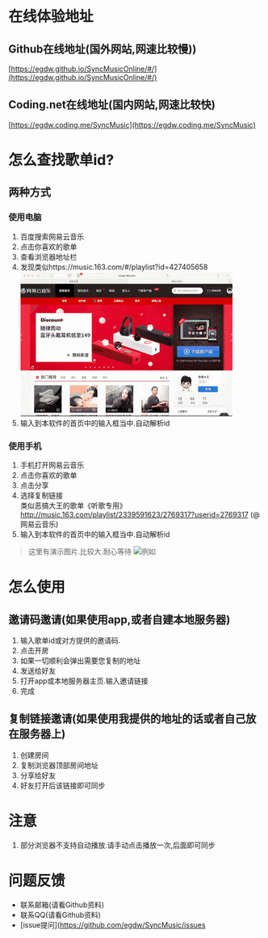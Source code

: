 # 在线体验地址
## Github在线地址(国外网站,网速比较慢))
[https://egdw.github.io/SyncMusicOnline/#/](https://egdw.github.io/SyncMusicOnline/#/)
## Coding.net在线地址(国内网站,网速比较快)
[https://egdw.coding.me/SyncMusic](https://egdw.coding.me/SyncMusic)

# 怎么查找歌单id?
## 两种方式

### 使用电脑
1. 百度搜索网易云音乐
2. 点击你喜欢的歌单
3. 查看浏览器地址栏<br/>
4. 发现类似https://music.163.com/#/playlist?id=427405658 <br/>
![例如](https://github.com/egdw/temp_pic_upload/blob/master/pc-min.gif?raw=true)
5. 输入到本软件的首页中的输入框当中.自动解析id
### 使用手机
1. 手机打开网易云音乐
2. 点击你喜欢的歌单 
3. 点击分享 
4. 选择复制链接<br/>
类似恶搞大王的歌单《听歌专用》http://music.163.com/playlist/2339591623/2769317?userid=2769317 (@网易云音乐)<br/>
5. 输入到本软件的首页中的输入框当中.自动解析id
> 这里有演示图片.比较大.耐心等待
![例如](https://coding.net/api/share/image/49111e54-327e-4b0c-841e-93bb81eafacb)
# 怎么使用
## 邀请码邀请(如果使用app,或者自建本地服务器)
1. 输入歌单id或对方提供的邀请码.
2. 点击开房
3. 如果一切顺利会弹出需要您复制的地址
4. 发送给好友
5. 打开app或本地服务器主页.输入邀请链接
6. 完成

## 复制链接邀请(如果使用我提供的地址的话或者自己放在服务器上)
1. 创建房间
2. 复制浏览器顶部房间地址
3. 分享给好友
4. 好友打开后该链接即可同步

# 注意
1. 部分浏览器不支持自动播放.请手动点击播放一次,后面即可同步

# 问题反馈
* 联系邮箱(请看Github资料)
* 联系QQ(请看Github资料)
* [issue提问](https://github.com/egdw/SyncMusic/issues